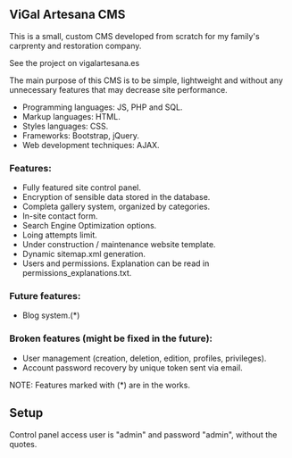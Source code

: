 ## ViGal Artesana CMS
This is a small, custom CMS developed from scratch for my family's carprenty and restoration company.

See the project on vigalartesana.es

The main purpose of this CMS is to be simple, lightweight and without any unnecessary features that may decrease site performance.

- Programming languages: JS, PHP and SQL.
- Markup languages: HTML.
- Styles languages: CSS.
- Frameworks: Bootstrap, jQuery.
- Web development techniques: AJAX.

### Features:
- Fully featured site control panel.
- Encryption of sensible data stored in the database.
- Completa gallery system, organized by categories.
- In-site contact form.
- Search Engine Optimization options.
- Loing attempts limit.
- Under construction / maintenance website template.
- Dynamic sitemap.xml generation.
- Users and permissions. Explanation can be read in permissions_explanations.txt.

### Future features:
- Blog system.(*)

### Broken features (might be fixed in the future):
- User management (creation, deletion, edition, profiles, privileges).
- Account password recovery by unique token sent via email.

NOTE: Features marked with (*) are in the works.

## Setup

Control panel access user is "admin" and password "admin", without the quotes.
